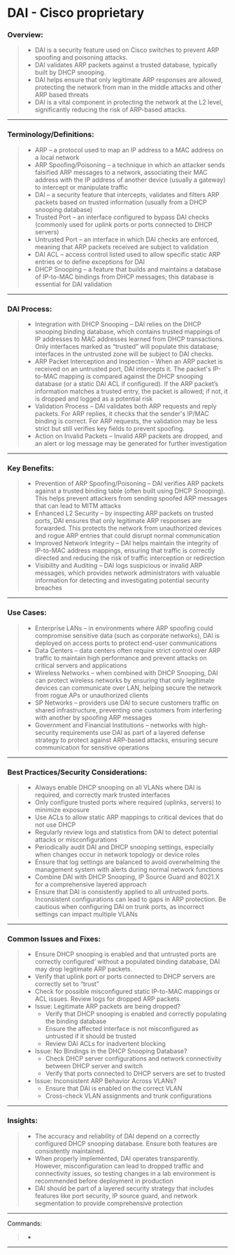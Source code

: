 # DAI - Cisco proprietary

### Overview:
> * DAI is a security feature used on Cisco switches to prevent ARP spoofing and poisoning attacks.
> * DAI validates ARP packets against a trusted database, typically built by DHCP snooping.
> * DAI helps ensure that only legitimate ARP responses are allowed, protecting the network from man in the middle attacks and other ARP based threats
> * DAI is a vital component in protecting the network at the L2 level, significantly reducing the risk of ARP-based attacks.
---
### Terminology/Definitions:
> * ARP – a protocol used to map an IP address to a MAC address on a local network
> * ARP Spoofing/Poisoning – a technique in which an attacker sends falsified ARP messages to a network, associating their MAC address with the IP address of another device (usually a gateway) to intercept or manipulate traffic
> * DAI – a security feature that intercepts, validates and filters ARP packets based on trusted information (usually from a DHCP snooping database)
> * Trusted Port – an interface configured to bypass DAI checks (commonly used for uplink ports or ports connected to DHCP servers)
> * Untrusted Port – an interface in which DAI checks are enforced, meaning that ARP packets received are subject to validation
> * DAI ACL – access control listed used to allow specific static ARP entries or to define exceptions for DAI
> * DHCP Snooping – a feature that builds and maintains a database of IP-to-MAC bindings from DHCP messages; this database is essential for DAI validation
---
### DAI Process:
>* Integration with DHCP Snooping – DAI relies on the DHCP snooping binding database, which contains trusted mappings of IP addresses to MAC addresses learned from DHCP transactions. Only interfaces marked as “trusted” will populate this database; interfaces in the untrusted zone will be subject to DAI checks.
> * ARP Packet Interception and Inspection – When an ARP packet is received on an untrusted port, DAI intercepts it. The packet's IP-to-MAC mapping is compared against the DHCP snooping database (or a static DAI ACL if configured). If the ARP packet’s information matches a trusted entry, the packet is allowed; if not, it is dropped and logged as a potential risk
> * Validation Process – DAI validates both ARP requests and reply packets. For ARP replies, it checks that the sender's IP/MAC binding is correct. For ARP requests, the validation may be less strict but still verifies key fields to prevent spoofing.
> * Action on Invalid Packets – Invalid ARP packets are dropped, and an alert or log message may be generated for further investigation
---
### Key Benefits:
> * Prevention of ARP Spoofing/Poisoning – DAI verifies ARP packets against a trusted binding table (often built using DHCP Snooping). This helps prevent attackers from sending spoofed ARP messages that can lead to MITM attacks
> * Enhanced L2 Security – by inspecting ARP packets on trusted ports, DAI ensures that only legitimate ARP responses are forwarded. This protects the network from unauthorized devices and rogue ARP entries that could disrupt normal communication
> * Improved Network Integrity – DAI helps maintain the integrity of IP-to-MAC address mappings, ensuring that traffic is correctly directed and reducing the risk of traffic interception or redirection
> * Visibility and Auditing – DAI logs suspicious or invalid ARP messages, which provides network administrators with valuable information for detecting and investigating potential security breaches
---
### Use Cases:
> * Enterprise LANs – in environments where ARP spoofing could compromise sensitive data (such as corporate networks), DAI is deployed on access ports to protect end-user communications
> * Data Centers – data centers often require strict control over ARP traffic to maintain high performance and prevent attacks on critical servers and applications
> * Wireless Networks – when combined with DHCP Snooping, DAI can protect wireless networks by ensuring that only legitimate devices can communicate over LAN, helping secure the network from rogue APs or unauthorized clients
> * SP Networks – providers use DAI to secure customers traffic on shared infrastructure, preventing one customers from interfering with another by spoofing ARP messages
> * Government and Financial Institutions – networks with high-security requirements use DAI as part of a layered defense strategy to protect against ARP-based attacks, ensuring secure communication for sensitive operations
---
### Best Practices/Security Considerations:
> * Always enable DHCP snooping on all VLANs where DAI is required, and correctly mark trusted interfaces
> * Only configure trusted ports where required (uplinks, servers) to minimize exposure
> * Use ACLs to allow static ARP mappings to critical devices that do not use DHCP
> * Regularly review logs and statistics from DAI to detect potential attacks or misconfigurations
> * Periodically audit DAI and DHCP snooping settings, especially when changes occur in network topology or device roles
> * Ensure that log settings are balanced to avoid overwhelming the management system with alerts during normal network functions
> * Combine DAI with DHCP Snooping, IP Source Guard and 8021.X for a comprehensive layered approach
> * Ensure that DAI is consistently applied to all untrusted ports. Inconsistent configurations can lead to gaps in ARP protection. Be cautious when configuring DAI on trunk ports, as incorrect settings can impact multiple VLANs
---
### Common Issues and Fixes:
> * Ensure DHCP snooping is enabled and that untrusted ports are correctly configured’ without a populated binding database, DAI may drop legitimate ARP packets.
> * Verify that uplink port or ports connected to DHCP servers are correctly set to “trust”
> * Check for possible misconfigured static IP-to-MAC mappings or ACL issues. Review logs for dropped ARP packets.
> * Issue: Legitimate ARP packets are being dropped?
>   * Verify that DHCP snooping is enabled and correctly populating the binding database
>   * Ensure the affected interface is not misconfigured as untrusted if it should be trusted
>   * Review DAI ACLs for inadvertent blocking
> * Issue: No Bindings in the DHCP Snooping Database?
>   * Check DHCP server configurations and network connectivity between DHCP server and switch
>   * Verify that ports connected to DHCP servers are set to trusted
> * Issue: Inconsistent ARP Behavior Across VLANs?
>   * Ensure that DAI is enabled on the correct VLAN
>   * Cross-check VLAN assignments and trunk configurations
---
### Insights:
> * The accuracy and reliability of DAI depend on a correctly configured DHCP snooping database. Ensure both features are consistently maintained.
> * When properly implemented, DAI operates transparently. However, misconfiguration can lead to dropped traffic and connectivity issues, so testing changes in a lab environment is recommended before deployment in production
> * DAI should be part of a layered security strategy that includes features like port security, IP source guard, and network segmentation to provide comprehensive protection
---
Commands:
> *
---
